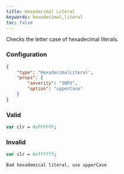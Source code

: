 ```yaml
---
title: Hexadecimal Literal
keywords: hexadecimal,literal
toc: false
---
```


Checks the letter case of hexadecimal literals.

### Configuration

```json
{
	"type": "HexadecimalLiteral",
	"props": {
		"severity": "INFO",
		"option": "upperCase"
	}
}
```

### Valid

```haxe
var clr = 0xFFFFFF;
```

### Invalid

```haxe
var clr = 0xffffff;
```

`Bad hexademical literal, use upperCase`